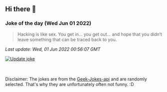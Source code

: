 ## Hi there 👋

### Joke of the day (Wed Jun 01 2022)
<!-- joke -->
>Hacking is like sex. You get in... you get out... and hope that you didn’t leave something that can be traced back to you.
<!-- /joke -->

*Last update: Wed, 01 Jun 2022 00:56:07 GMT*

[![Update joke](https://github.com/nclskfm/nclskfm/actions/workflows/joke.yml/badge.svg)](https://github.com/nclskfm/nclskfm/actions/workflows/joke.yml)

<br><br>
Disclaimer: The jokes are from the [Geek-Jokes-api](https://github.com/sameerkumar18/geek-joke-api) and are randomly selected. That's why they are unfortunately often not funny. :D
